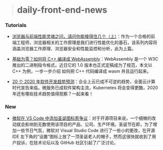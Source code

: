 > # daily-front-end-news

### Tutorials

- [浏览器与前端性能灵魂之问，请问你能接得住几个（上）](https://juejin.im/post/5df5bcea6fb9a016091def69)：作为一个合格的前端工程师，浏览器相关的工作原理是我们进行性能优化的基石，该系列内容将涵盖浏览器工作原理、浏览器安全和性能监控和分析，此为上篇。

- [基础为零？如何将 C++ 编译成 WebAssembly](https://www.infoq.cn/article/I0KJPt57ToOSb4xwQGb6)：WebAssembly 是一个 W3C 推出的二进制指令格式，近日它的 1.0 版本也正式定稿成为了规范，本文以 C++ 为例，一步一步介绍 如何把 C++ 代码编译成 wasm 并且运行起来。

- [20 个 2020 年软件开发趋势预测](https://www.infoq.cn/article/piUh6NWQCu8GZW1v8eQg)：企业上云已成不可逆的趋势，全面云计算时代宣告来临，微服务已成软件架构主流，Kubernetes 将会变得更酷，2020 年还有哪些技术趋势值得观察？一起来看！

### New

- [微软在 VS Code 中添加圣诞图标惹争议](https://mp.weixin.qq.com/s/TD8JrSc9--pWi2VOCxeq1Q)：对于开源项目来说，一个细微的改动就会影响到无数使用该项目的产品、公司、生产环境。圣诞节在即，为了增加一些节日气氛，微软对 Visual Studio Code 进行了一些小的更改，在开源 IDE 左下角的“设置”图标上放了一顶圣诞老人的帽子，然而这很快就收到了用户投诉，在技术论坛以及 GitHub 社区引起了广泛讨论。
